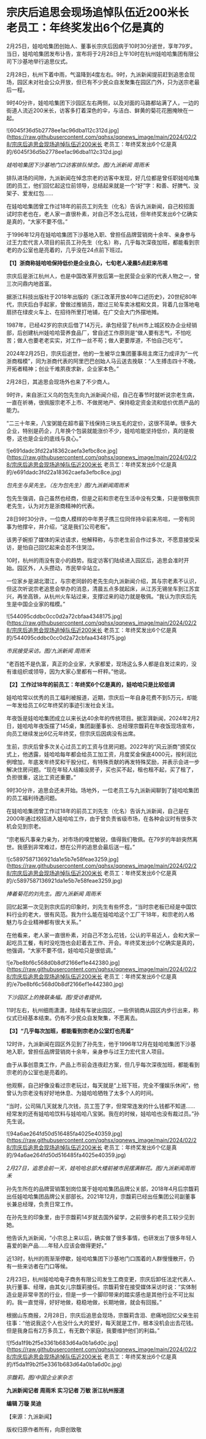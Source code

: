 # 宗庆后追思会现场追悼队伍近200米长 老员工：年终奖发出6个亿是真的

2月25日，娃哈哈集团创始人、董事长宗庆后因病于10时30分逝世，享年79岁。当日，娃哈哈集团发布讣告，宣布将于2月28日上午10时在杭州娃哈哈集团有限公司下沙基地举行追思仪式。

2月28日，杭州下着中雨，气温降到4度左右。9时，九派新闻提前赶到追思会现场，园区未对社会公众开放，但已有不少民众自发聚集在园区门外，只为送宗老最后一程。

9时40分许，娃哈哈集团下沙园区左右两侧，以及对面的马路都站满了人，一边的街道人流近200米长，访客多打着深色的伞，与洁白、鲜黄的菊花花圈掩映在一起。

![6045f36d5b2778ee1ac96dba112c312d.jpg](https://raw.githubusercontent.com/qqhsx/qqnews_image/main/2024/02/28/宗庆后追思会现场追悼队伍近200米长 老员工：年终奖发出6个亿是真的/6045f36d5b2778ee1ac96dba112c312d.jpg)

_娃哈哈集团下沙基地门口访客排队悼念。图/九派新闻 周雨禾_

排队进场的间隙，九派新闻在悼念宗老的访客中发现，好几位都是曾任职娃哈哈集团的员工，他们回忆起这位前领导，总结起来就是一个“好”字：和善、好脾气、没架子、爱发红包……

在娃哈哈集团曾工作过18年的前员工刘先生（化名）告诉九派新闻，自己校招面试时宗老也在，老人家一直很朴素，对自己不怎么花钱，但年终奖发出6个亿确实是真的，“大家不要不信。”

于1996年12月在娃哈哈集团下沙基地入职、曾担任品牌营销岗十余年、亲身参与过王力宏代言人项目的前员工孙先生（化名）称，几乎每次深夜加班，都能看到宗老的办公室也是亮着的，几乎没在24点前下班过。

**【1】浙商称娃哈哈保持低价是企业良心，七旬老人凌晨5点赶来吊唁**

宗庆后是浙江杭州人，也是中国改革开放后第一批民营企业家的代表人物之一，曾三次问鼎内地首富。

据浙江科技出版社于2018年出版的《浙江改革开放40年口述历史》，20世纪80年代，宗庆后白手起家，曾做过推销员，蹬过三轮车卖冰棍和文具，背着几台落地电扇挤在绿皮火车上、在招待所里打地铺，在广交会大门外摆地摊。

1987年，已经42岁的宗庆后借了14万元，承包经营了杭州市上城区校办企业经销部，后创建杭州娃哈哈营养食品厂，曾自述工作原则是“做人要有志气，不怕吃苦；做人也要老老实实，对工作一丝不苟；做人更要厚道，不怕自己吃亏”。

2024年2月25日，宗庆后逝世，他的一生被华立集团董事局主席汪力成评为“一代浙商楷模”，同为浙商代表的阿里巴巴创始人马云送去挽联：“人生搏击四十不晚，开拓者精神；创业千难夙夜求新，企业家本色。”

2月28日，其追思会现场外也来了不少商人。

9时许，来自浙江义乌的包先生向九派新闻介绍，自己在春节时就听说宗老生病，一直在祈祷，很佩服宗老不上市、不做房地产、保持稳定资金流和低价优质产品的能力。

“二三十年来，八宝粥能在超市最下线保持三块五毛的定价，这很不简单。很多大企业，特别是药企，几年换个包装就能涨价不少，娃哈哈能坚持低价，真的是极卷，这也是企业的底线与良心。”

![e691dadc3fd22a18362caefa3efbc8ce.jpg](https://raw.githubusercontent.com/qqhsx/qqnews_image/main/2024/02/28/宗庆后追思会现场追悼队伍近200米长 老员工：年终奖发出6个亿是真的/e691dadc3fd22a18362caefa3efbc8ce.jpg)

 _包先生与吴先生。（左为包先生）图/九派新闻周雨禾_

包先生强调，自己虽然也经商，但是之前和宗老在生活中没有交集，只是很敬佩宗老先生，认为对方是浙商精神的代表。

28日9时30分许，一位商人模样的中年男子携三位同伴持伞前来吊唁，一旁有同事为他撑伞，并介绍，“这是我们公司老板”。

该男子婉拒了媒体的采访请求，他解释称，与宗老生前合作过多次，不愿意接受采访，是怕自己回忆起来会忍不住哭泣。

10时，杭州的雨没有变小的趋势。指定访客们陆续进入园区后，追思会准时开始。园区外，人头攒动，市民举伞站立。

一位家乡是湖北潜江，与宗老同龄的老先生向九派新闻介绍，其与宗老素不认识，但这次听说宗老追思会举办的消息，清晨五点多就起床，从江苏无锡坐车到江苏宜兴，再坐高铁，从杭州火车站过来，支撑过来的动力就是敬佩。“我认为宗庆后先生是中国企业家的楷模。”

![544095cddbc0cc0d2a72cbfaa4348175.jpg](https://raw.githubusercontent.com/qqhsx/qqnews_image/main/2024/02/28/宗庆后追思会现场追悼队伍近200米长 老员工：年终奖发出6个亿是真的/544095cddbc0cc0d2a72cbfaa4348175.jpg)

 _市民接受采访。图/九派新闻 周雨禾_

“老百姓不是仇富，真正的企业家，大家都爱，现场这么多人都是自发过来的，没有谁组织或领导，因为大家心里都有一杆秤。”他说。

**【2】工作过18年的前员工：年终奖6个亿是真的，娃哈哈只是比较低调**

娃哈哈常以优秀的员工福利被报道，近期，宗庆后一年自身花费不到5万元，却能一年发给员工6亿年终奖的事迹引发社会关注。

年夜饭是娃哈哈集团成立以来长达40余年的传统项目。据澎湃新闻，2024年2月2日，娃哈哈年夜饭摆了145桌，集团副董事长、总经理宗馥莉在年夜饭现场宣布，向员工继续发出6亿元年终奖，但宗庆后因病没有出席。

生前，宗庆后曾多次关心过员工的工资与住房问题。2022年的“风云浙商”颁奖仪式上，他透露，娃哈哈每年都会给员工加工资，月度奖金保底4000元，按利润比例增加，年底发年终奖和干股分红，有特殊贡献的再发特殊奖励，并表示会进一步解决住房问题。“现在年轻人结婚没房子，买也买不起，租也租不起，买了租了，负担很重，这比工资还重要。”

9时30分许，追思会还未开始。场地外，一位老员工与九派新闻聊到了娃哈哈集团的员工福利待遇问题。

在娃哈哈集团曾工作过18年的前员工刘先生（化名）告诉九派新闻，自己是在2000年通过校招进入娃哈哈工作，由于曾负责省级市场，在各种会议时有很多次机会见到宗老。

“宗老板凡事亲力亲为，对市场的嗅觉敏锐，值得我们敬佩。在79岁的年龄突然离世。我感到非常难过，想在公开的追思会最后送一程。”

![c5897587136921da1e5b7e58feae3259.jpg](https://raw.githubusercontent.com/qqhsx/qqnews_image/main/2024/02/28/宗庆后追思会现场追悼队伍近200米长 老员工：年终奖发出6个亿是真的/c5897587136921da1e5b7e58feae3259.jpg)

 _捧着菊花的刘先生。图/九派新闻 周雨禾_

回忆起第一次见到宗庆后的印象时，刘先生有些怀念，“当时宗老板已经是中国饮料行业的老大，很有风范。我为什么能在娃哈哈这个工厂干18年，和宗老的人格魅力与企业精神都有很大关系。”

在他看来，老人家一直很朴素，对自己不怎么花钱，公认的平易近人，会和大家一起吃员工餐，有时没吃饱也会赶着去工作、开会。年终奖发出6个亿确实是真的，他强调，“大家不要不信，娃哈哈只是很低调。”

![e7be8bf6c568d0b8df2166ef1e442380.jpg](https://raw.githubusercontent.com/qqhsx/qqnews_image/main/2024/02/28/宗庆后追思会现场追悼队伍近200米长 老员工：年终奖发出6个亿是真的/e7be8bf6c568d0b8df2166ef1e442380.jpg)

_下沙园区上的挽联条幅。图/受访者提供。_

11时左右，杭州细雨潇潇，陆续有车驶出园区，一些供销商从园区内步行出来，称仪式已经基本结束。仍有不少民众自发聚集，不愿离去。

**【3】“几乎每次加班，都能看到宗老办公室灯也亮着”**

12时许，九派新闻在园区外见到了孙先生，他于1996年12月在娃哈哈集团下沙基地入职，曾担任品牌营销岗十余年，亲身参与过王力宏代言人项目。

由于从事创意类工作，产品上市前会连夜赶方案，但几乎每次深夜加班，都能看到宗老的办公室也是亮着的。

他观察，自己好像没看过宗老玩过，每天就是“上班下班，完全不懂娱乐休闲”，他曾认为宗老没有好好地休息、为娃哈哈牺牲了太多个人的时间。

“当时，公司隔几天就发几次钱，员工签了字，但常常连发的什么钱都不知道……经常发的还有娃哈哈饮料与娃哈哈八宝粥。我在的时候，娃哈哈也没有裁过员。”孙先生说。

![94a6ae264fd50d516485fa4025e40359.jpg](https://raw.githubusercontent.com/qqhsx/qqnews_image/main/2024/02/28/宗庆后追思会现场追悼队伍近200米长 老员工：年终奖发出6个亿是真的/94a6ae264fd50d516485fa4025e40359.jpg)

_2月27日，追思会前一天，娃哈哈总部大楼前被市民摆满鲜花。图/九派新闻周雨禾_

孙先生所在的品牌营销策划岗位属于娃哈哈集团品牌公关部，2018年4月后宗馥莉出任娃哈哈集团品牌公关部部长。2021年12月，宗馥莉已经出任集团公司副董事长兼总经理，负责日常工作。

在孙先生的印象里，由于宗馥莉14岁就去国外留学，之前很多的老员工较少见到她。

他告诉九派新闻，“小宗总上来以后，确实做了很多事情，也研发出了很多年轻人喜爱的新产品……年轻人应该会做得更好。”

近13时，杭州的雨渐渐停歇，娃哈哈集团下沙基地门口围着的人群慢慢散开，仍有一些来访者在门口等候。

2月23日，杭州娃哈哈电子商务有限公司发生工商变更，宗庆后卸任法定代表人、执行董事、经理，由其女儿宗馥莉接任。宗馥莉曾在接受媒体采访时说：“实体制造业是非常辛苦的行业，但是一步一个脚印带来的踏实感也是其他行业不可比拟的。我一直觉得，好好地做，稳稳地做，长期地做，就会有回报。”

根据山东商报，2月28日，宗庆后追思会现场，宗馥莉含泪、悲痛地回忆父亲生前往事：“他说我这个人也没什么大的爱好，每天就是工作，根本没机会出去花钱。但是我身后有2万多员工，有无数个家庭，我要维护他们的利益。”

![f5da1f9b2f5e3361b683d64a0b1a6d0c.jpg](https://raw.githubusercontent.com/qqhsx/qqnews_image/main/2024/02/28/宗庆后追思会现场追悼队伍近200米长 老员工：年终奖发出6个亿是真的/f5da1f9b2f5e3361b683d64a0b1a6d0c.jpg)

_宗馥莉。图/中国企业家杂志_

**九派新闻记者 周雨禾 实习记者 万敏 浙江杭州报道**

**编辑 万璇 吴迪**

【来源：九派新闻】

版权归原作者所有，向原创致敬

